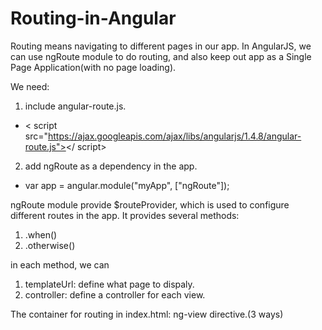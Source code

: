 # Routing-in-Angular
Routing means navigating to different pages in our app. In AngularJS, we can use ngRoute module to do routing, and also keep out app as a Single Page Application(with no page loading).

We need:

1. include angular-route.js.
  - < script src="https://ajax.googleapis.com/ajax/libs/angularjs/1.4.8/angular-route.js"></ script>
2. add ngRoute as a dependency in the app. 
  - var app = angular.module("myApp", ["ngRoute"]);
  
ngRoute module provide $routeProvider, which is used to configure different routes in the app. It provides several methods:

1. .when()
2. .otherwise()

in each method, we can

1. templateUrl: define what page to dispaly.
2. controller: define a controller for each view.

The container for routing in index.html: ng-view directive.(3 ways)
<div ng-view></div>
<ng-view></ng-view>
<div class="ng-view"></div>

